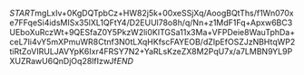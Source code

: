 $START$mgLxIv+0KgDQTpbCz+HW82j5k+00xeSSjXq/AoogBQtThs/f1Wn070xe7FFqeSi4idsMISx35lXL1QFtY4/D2EUUl78o8h/q/Nn+z1MdF1Fq+Apxw6BC3UEboXuRczWt+9QESfaZ0Y5PkzW2li0KITGSa11x3Ma+VFPDeie8WauTphDa+ceL7Ii4vY5mXPmuWR8Ctnf3N0tLXqHKfscFAYEOB/dZIpEfOSZJzNBHtqWP2tiRtZoVIRULJAVYpK6Ixr4FRSY7N2+YaRLsKzeZX8M2PqU7x/a7LMBN9YL9PXUZRawU6QnDjOq28lfIzwJf$END$